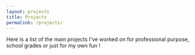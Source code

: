 ```yaml
---
layout: projects
title: Projects
permalink: /projects/
---
```


Here is a list of the main projects I've worked on for professional purpose, school grades or just for my own fun !

